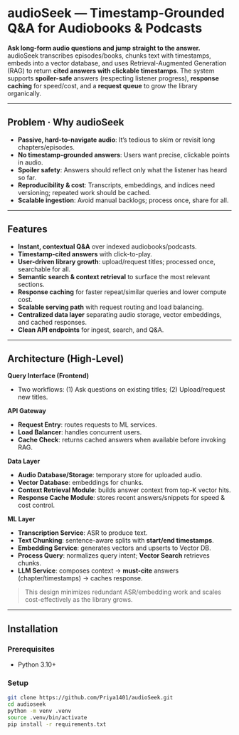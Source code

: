 # audioSeek — Timestamp-Grounded Q&A for Audiobooks & Podcasts

**Ask long-form audio questions and jump straight to the answer.**  
audioSeek transcribes episodes/books, chunks text with timestamps, embeds into a vector database, and uses Retrieval-Augmented Generation (RAG) to return **cited answers with clickable timestamps**. The system supports **spoiler-safe** answers (respecting listener progress), **response caching** for speed/cost, and a **request queue** to grow the library organically.

---

## Problem · Why audioSeek
- **Passive, hard-to-navigate audio**: It’s tedious to skim or revisit long chapters/episodes.
- **No timestamp-grounded answers**: Users want precise, clickable points in audio.
- **Spoiler safety**: Answers should reflect only what the listener has heard so far.
- **Reproducibility & cost**: Transcripts, embeddings, and indices need versioning; repeated work should be cached.
- **Scalable ingestion**: Avoid manual backlogs; process once, share for all.

---

## Features
- **Instant, contextual Q&A** over indexed audiobooks/podcasts.
- **Timestamp-cited answers** with click-to-play.
- **User-driven library growth**: upload/request titles; processed once, searchable for all.
- **Semantic search & context retrieval** to surface the most relevant sections.
- **Response caching** for faster repeat/similar queries and lower compute cost.
- **Scalable serving path** with request routing and load balancing.
- **Centralized data layer** separating audio storage, vector embeddings, and cached responses.
- **Clean API endpoints** for ingest, search, and Q&A.

---

## Architecture (High-Level)

**Query Interface (Frontend)**  
- Two workflows: (1) Ask questions on existing titles; (2) Upload/request new titles.

**API Gateway**  
- **Request Entry**: routes requests to ML services.  
- **Load Balancer**: handles concurrent users.  
- **Cache Check**: returns cached answers when available before invoking RAG.

**Data Layer**  
- **Audio Database/Storage**: temporary store for uploaded audio.  
- **Vector Database**: embeddings for chunks.  
- **Context Retrieval Module**: builds answer context from top-K vector hits.  
- **Response Cache Module**: stores recent answers/snippets for speed & cost control.

**ML Layer**  
- **Transcription Service**: ASR to produce text.  
- **Text Chunking**: sentence-aware splits with **start/end timestamps**.  
- **Embedding Service**: generates vectors and upserts to Vector DB.  
- **Process Query**: normalizes query intent; **Vector Search** retrieves chunks.  
- **LLM Service**: composes context → **must-cite** answers (chapter/timestamps) → caches response.

> This design minimizes redundant ASR/embedding work and scales cost-effectively as the library grows.

---

## Installation

### Prerequisites
- Python 3.10+

### Setup
```bash
git clone https://github.com/Priya1401/audioSeek.git
cd audioseek
python -m venv .venv
source .venv/bin/activate 
pip install -r requirements.txt
